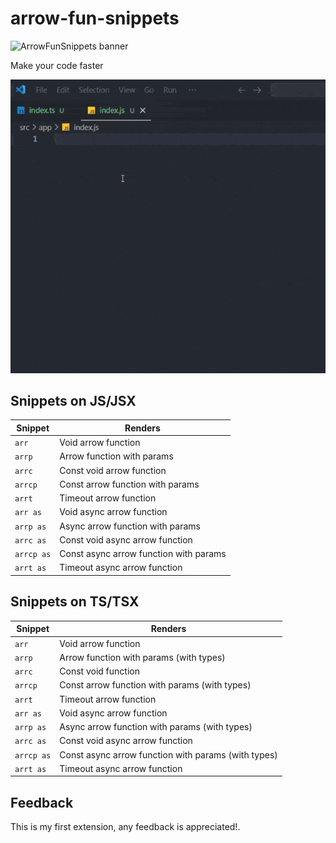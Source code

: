 # arrow-fun-snippets
![ArrowFunSnippets banner](https://github.com/user-attachments/assets/ecee822b-ce3b-49ea-935f-320dac17831d)


Make your code faster

![feature Arrow Fun Snippets](images/feature.gif)

## Snippets on JS/JSX

| Snippet | Renders                                       |
| ------- | --------------------------------------------- |
| `arr`     | Void arrow function                           |
| `arrp`    | Arrow function with params                    |
| `arrc`    | Const void arrow function                     |
| `arrcp`   | Const arrow function with params              |
| `arrt`    | Timeout arrow function                        |
| `arr as`  | Void async arrow function                     |
| `arrp as` | Async arrow function with params              |
| `arrc as` | Const void async arrow function               |
| `arrcp as`| Const async arrow function with params        |
| `arrt as` | Timeout async arrow function                  |

## Snippets on TS/TSX

| Snippet   | Renders                                            |
| -------   | ---------------------------------------------      |
| `arr`     | Void arrow function                                |
| `arrp`    | Arrow function with params (with types)            |
| `arrc`    | Const void function                                |
| `arrcp`   | Const arrow function with params (with types)      |
| `arrt`    | Timeout arrow function                             |
| `arr as`  | Void async arrow function                          |
| `arrp as` | Async arrow function with params (with types)      |
| `arrc as` | Const void async arrow function                    |
| `arrcp as`| Const async arrow function with params (with types)|
| `arrt as` | Timeout async arrow function                       |


## Feedback
This is my first extension, any feedback is appreciated!.

